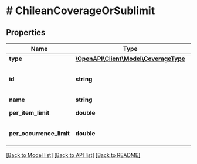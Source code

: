 # # ChileanCoverageOrSublimit

## Properties

Name | Type | Description | Notes
------------ | ------------- | ------------- | -------------
**type** | [**\OpenAPI\Client\Model\CoverageType**](CoverageType.md) |  |
**id** | **string** | The coverage or sublimit id |
**name** | **string** | The name |
**per_item_limit** | **double** | The per item limit | [optional]
**per_occurrence_limit** | **double** | The per occurrence limit | [optional]

[[Back to Model list]](../../README.md#models) [[Back to API list]](../../README.md#endpoints) [[Back to README]](../../README.md)
